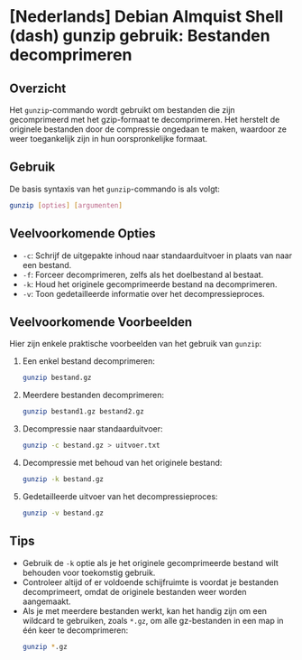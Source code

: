 # [Nederlands] Debian Almquist Shell (dash) gunzip gebruik: Bestanden decomprimeren

## Overzicht
Het `gunzip`-commando wordt gebruikt om bestanden die zijn gecomprimeerd met het gzip-formaat te decomprimeren. Het herstelt de originele bestanden door de compressie ongedaan te maken, waardoor ze weer toegankelijk zijn in hun oorspronkelijke formaat.

## Gebruik
De basis syntaxis van het `gunzip`-commando is als volgt:

```bash
gunzip [opties] [argumenten]
```

## Veelvoorkomende Opties
- `-c`: Schrijf de uitgepakte inhoud naar standaarduitvoer in plaats van naar een bestand.
- `-f`: Forceer decomprimeren, zelfs als het doelbestand al bestaat.
- `-k`: Houd het originele gecomprimeerde bestand na decomprimeren.
- `-v`: Toon gedetailleerde informatie over het decompressieproces.

## Veelvoorkomende Voorbeelden
Hier zijn enkele praktische voorbeelden van het gebruik van `gunzip`:

1. Een enkel bestand decomprimeren:
   ```bash
   gunzip bestand.gz
   ```

2. Meerdere bestanden decomprimeren:
   ```bash
   gunzip bestand1.gz bestand2.gz
   ```

3. Decompressie naar standaarduitvoer:
   ```bash
   gunzip -c bestand.gz > uitvoer.txt
   ```

4. Decompressie met behoud van het originele bestand:
   ```bash
   gunzip -k bestand.gz
   ```

5. Gedetailleerde uitvoer van het decompressieproces:
   ```bash
   gunzip -v bestand.gz
   ```

## Tips
- Gebruik de `-k` optie als je het originele gecomprimeerde bestand wilt behouden voor toekomstig gebruik.
- Controleer altijd of er voldoende schijfruimte is voordat je bestanden decomprimeert, omdat de originele bestanden weer worden aangemaakt.
- Als je met meerdere bestanden werkt, kan het handig zijn om een wildcard te gebruiken, zoals `*.gz`, om alle gz-bestanden in een map in één keer te decomprimeren:
  ```bash
  gunzip *.gz
  ```